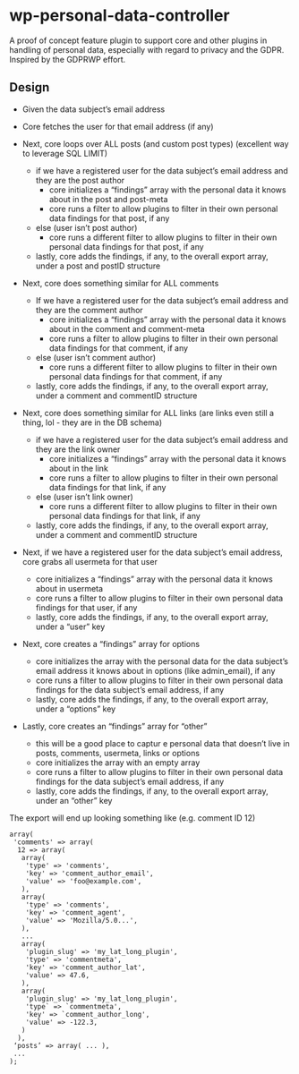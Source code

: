 # wp-personal-data-controller
A proof of concept feature plugin to support core and other plugins in handling of personal data, especially with regard to privacy and the GDPR. Inspired by the GDPRWP effort.

## Design

* Given the data subject’s email address
* Core fetches the user for that email address (if any)
* Next, core loops over ALL posts (and custom post types) (excellent way to leverage SQL LIMIT)
  * if we have a registered user for the data subject’s email address and they are the post author
    * core initializes a “findings” array with the personal data it knows about in the post and post-meta
    * core runs a filter to allow plugins to filter in their own personal data findings for that post, if any
  * else (user isn’t post author)
    * core runs a different filter to allow plugins to filter in their own personal data findings for that post, if any
  * lastly, core adds the findings, if any, to the overall export array, under a post and postID structure

* Next, core does something similar for ALL comments
  * If we have a registered user for the data subject’s email address and they are the comment author
    * core initializes a “findings” array with the personal data it knows about in the comment and comment-meta
    * core runs a filter to allow plugins to filter in their own personal data findings for that comment, if any
  * else (user isn’t comment author)
    * core runs a different filter to allow plugins to filter in their own personal data findings for that comment, if any
  * lastly, core adds the findings, if any, to the overall export array, under a comment and commentID structure

* Next, core does something similar for ALL links (are links even still a thing, lol - they are in the DB schema)
  * if we have a registered user for the data subject’s email address and they are the link owner
    * core initializes a “findings” array with the personal data it knows about in the link
    * core runs a filter to allow plugins to filter in their own personal data findings for that link, if any
  * else (user isn’t link owner)
    * core runs a different filter to allow plugins to filter in their own personal data findings for that link, if any
  * lastly, core adds the findings, if any, to the overall export array, under a comment and commentID structure

* Next, if we have a registered user for the data subject’s email address, core grabs all usermeta for that user
  * core initializes a “findings” array with the personal data it knows about in usermeta
  * core runs a filter to allow plugins to filter in their own personal data findings for that user, if any
  * lastly, core adds the findings, if any, to the overall export array, under a “user” key

* Next, core creates a “findings” array for options
  * core initializes the array with the personal data for the data subject’s email address it knows about in options (like admin_email), if any
  * core runs a filter to allow plugins to filter in their own personal data findings for the data subject’s email address, if any
  * lastly, core adds the findings, if any, to the overall export array, under a “options” key

* Lastly, core creates an “findings” array for “other”
  * this will be a good place to captur e personal data that doesn’t live in posts, comments, usermeta, links or options
  * core initializes the array with an empty array
  * core runs a filter to allow plugins to filter in their own personal data findings for the data subject’s email address, if any
  * lastly, core adds the findings, if any, to the overall export array, under an “other” key

The export will end up looking something like (e.g. comment ID 12)

```
array(
 'comments' => array(
  12 => array(
   array(
    'type' => 'comments',
    'key' => 'comment_author_email',
    'value' => 'foo@example.com',
   ),
   array(
    'type' => 'comments',
    'key' => 'comment_agent',
    'value' => 'Mozilla/5.0...',
   ),
   ...
   array(
    'plugin_slug' => 'my_lat_long_plugin',
    'type' => 'commentmeta',
    'key' => 'comment_author_lat',
    'value' => 47.6,
   ),
   array(
    'plugin_slug' => 'my_lat_long_plugin',
    'type` => `commentmeta',
    'key' => `comment_author_long',
    'value' => -122.3,
   )
  ),
 ‘posts’ => array( ... ),
 ...
);
```
